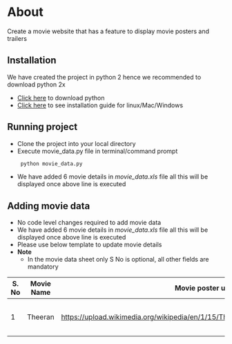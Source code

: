 # About
Create a movie website that has a feature to display movie posters and trailers

## Installation
We have created the project in python 2 hence we recommended to download python 2x
  - [Click here](https://www.python.org/downloads/) to download python
  - [Click here](http://docs.python-guide.org/en/latest/starting/installation/) to see installation guide for linux/Mac/Windows

## **Running project**
  - Clone the project into your local directory
  - Execute movie_data.py file in terminal/command prompt
     ```python
      python movie_data.py
     ```
  - We have added 6 movie details in *movie_data.xls* file all this will be displayed once above line is executed

## Adding movie data
  - No code level changes required to add movie data
  - We have added 6 movie details in *movie_data.xls* file all this will be displayed once above line is executed
  - Please use below template to update movie details
  - **Note**
    * In the movie data sheet only S No is optional, all other fields are mandatory


  S. No |	Movie Name | Movie poster url | Youtube trailer url | short info | wiki url
  ------|------------|-------------------|---------------------|-------------|----------
  1 | Theeran |	https://upload.wikimedia.org/wikipedia/en/1/15/Theeran_Adhigaram_Ondru_Poster.jpg |	https://www.youtube.com/watch?v=t3a4gmUfi1c |	Action crime thriller film |	https://en.wikipedia.org/wiki/Theeran_Adhigaaram_Ondru

